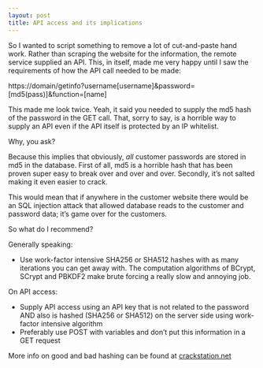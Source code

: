 ```yaml
---
layout: post
title: API access and its implications
---
```


So I wanted to script something to remove a lot of cut-and-paste hand work. Rather than scraping the website for the information, the remote service supplied an API. This, in itself, made me very happy until I saw the requirements of how the API call needed to be made:

<p class="message">
https://domain/getinfo?username[username]&password=[md5(pass)]&function=[name]
</p>

This made me look twice. Yeah, it said you needed to supply the md5 hash of the password in the GET call. That, sorry to say, is a horrible way to supply an API even if the API itself is protected by an IP whitelist.

Why, you ask?

Because this implies that obviously, *all* customer passwords are stored in md5 in the database. First of all, md5 is a horrible hash that has been proven super easy to break over and over and over. Secondly, it’s not salted making it even easier to crack. 

This would mean that if anywhere in the customer website there would be an SQL injection attack that allowed database reads to the customer and password data; it’s game over for the customers.

So what do I recommend?

Generally speaking:
	
*	Use work-factor intensive SHA256 or SHA512 hashes with as many iterations you can get away with. The computation algorithms of BCrypt, SCrypt and PBKDF2 make brute forcing a really slow and annoying job.

On API access:

*	Supply API access using an API key that is not related to the password AND also is hashed (SHA256 or SHA512) on the server side using  work-factor intensive algorithm
*	Preferably use POST with variables and don’t put this information in a GET request

More info on good and bad hashing can be found at <a href="https://crackstation.net/hashing-security.htm" target="_blank">crackstation.net</a>
